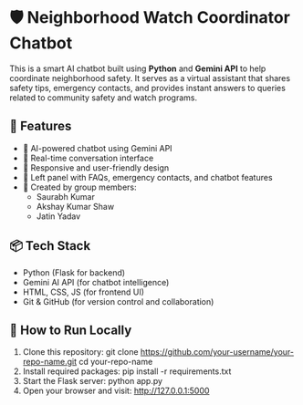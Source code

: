 # 🛡️ Neighborhood Watch Coordinator Chatbot

This is a smart AI chatbot built using **Python** and **Gemini API** to help coordinate neighborhood safety. It serves as a virtual assistant that shares safety tips, emergency contacts, and provides instant answers to queries related to community safety and watch programs.

## 🔧 Features

- 🧠 AI-powered chatbot using Gemini API
- 💬 Real-time conversation interface
- 📱 Responsive and user-friendly design
- 📑 Left panel with FAQs, emergency contacts, and chatbot features
- 👥 Created by group members: 
  - Saurabh Kumar
  - Akshay Kumar Shaw
  - Jatin Yadav

## 📦 Tech Stack

- Python (Flask for backend)
- Gemini AI API (for chatbot intelligence)
- HTML, CSS, JS (for frontend UI)
- Git & GitHub (for version control and collaboration)

## 🚀 How to Run Locally

1. Clone this repository:
   git clone https://github.com/your-username/your-repo-name.git
   cd your-repo-name
2. Install required packages:
   pip install -r requirements.txt
3. Start the Flask server:
  python app.py
4. Open your browser and visit:
  http://127.0.0.1:5000
